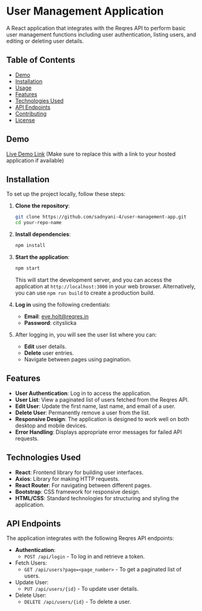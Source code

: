 # User Management Application

A React application that integrates with the Reqres API to perform basic user management functions including user authentication, listing users, and editing or deleting user details.

## Table of Contents
- [Demo](#demo)
- [Installation](#installation)
- [Usage](#usage)
- [Features](#features)
- [Technologies Used](#technologies-used)
- [API Endpoints](#api-endpoints)
- [Contributing](#contributing)
- [License](#license)

## Demo
[Live Demo Link](#) (Make sure to replace this with a link to your hosted application if available)

## Installation

To set up the project locally, follow these steps:

1. **Clone the repository**:

   ```bash
   git clone https://github.com/sadnyani-4/user-management-app.git
   cd your-repo-name
   ```

2. **Install dependencies**:
    ```bash
    npm install
    ```

3. **Start the application**:
    ```bash
    npm start
    ```
    This will start the development server, and you can access the application at `http://localhost:3000` in your web browser.
    Alternatively, you can use `npm run build` to create a production build.

4. **Log in** using the following credentials:

    - **Email**: eve.holt@reqres.in
    - **Password**: cityslicka

5. After logging in, you will see the user list where you can:

    - **Edit** user details.
    - **Delete** user entries.
    - Navigate between pages using pagination.

## Features

- **User Authentication**: Log in to access the application.
- **User List**: View a paginated list of users fetched from the Reqres API.
- **Edit User**: Update the first name, last name, and email of a user.
- **Delete User**: Permanently remove a user from the list.
- **Responsive Design**: The application is designed to work well on both desktop and mobile devices.
- **Error Handling**: Displays appropriate error messages for failed API requests.

## Technologies Used

- **React**: Frontend library for building user interfaces.
- **Axios**: Library for making HTTP requests.
- **React Router**: For navigating between different pages.
- **Bootstrap**: CSS framework for responsive design.
- **HTML/CSS**: Standard technologies for structuring and styling the application.

## API Endpoints
The application integrates with the following Reqres API endpoints:

- **Authentication**:
    - ```POST /api/login``` - To log in and retrieve a token.
- Fetch Users:
    - ```GET /api/users?page=<page_number>``` - To get a paginated list of users.
- Update User:
    - ```PUT /api/users/{id}``` - To update user details.
- Delete User:
    - ```DELETE /api/users/{id}``` - To delete a user.